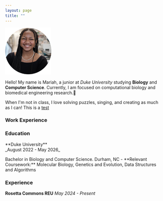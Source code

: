```yaml
---
layout: page
title: ""
---
```

<img src="assets/hs.png" alt="Headshot" width="150" height="150">

Hello! My name is Mariah, a junior at *Duke University* studying **Biology** and **Computer Science**. Currently, I am focused on computational biology and biomedical engineering research.:dna:

When I'm not in class, I love solving puzzles, singing, and creating as much as I can! This is a [test](https://play2048.co/) 


### Work Experience
### Education
<p>**Duke University** <br>_August 2022 - May 2026_</p>
Bachelor in Biology and Computer Science. Durham, NC
- **Relevant Coursework:** Molecular Biology, Genetics and Evolution, Data Structures and Algorithms

### Experience
**Rosetta Commons REU**
_May 2024 - Present_
